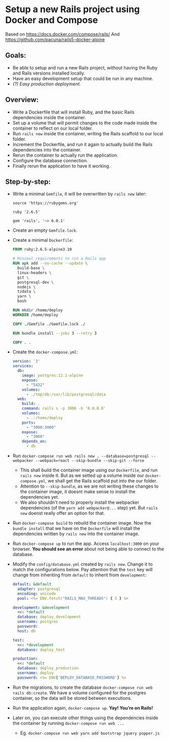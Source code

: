 # Setup a new Rails project using Docker and Compose
Based on https://docs.docker.com/compose/rails/
And https://github.com/pacuna/rails5-docker-alpine

## Goals:
- Be able to setup and run a new Rails project, without having the Ruby and Rails versions installed locally.
- Have an easy development setup that could be run in any machine.
- *(?) Easy production deployment.*

## Overview:
- Write a Dockerfile that will install Ruby, and the basic Rails dependencies inside the container.
- Set up a volume that will permit changes to the code made inside the container to reflect on our local folder.
- Run `rails new` inside the container, writing the Rails scaffold to our local folder.
- Increment the Dockerfile, and run it again to actually build the Rails dependencies into the container.
- Rerun the container to actually run the application.
- Configure the database connection.
- Finally rerun the application to have it working.

## Step-by-step:

- Write a minimal `Gemfile`, it will be overwritten by `rails new` later:
  ```Gemfile
  source 'https://rubygems.org'

  ruby '2.6.5'

  gem 'rails', '~> 6.0.1'
  ```
  
- Create an empty `Gemfile.lock`.

- Create a minimal `Dockerfile`:
  ```Dockerfile
  FROM ruby:2.6.5-alpine3.10

  # Minimal requirements to run a Rails app
  RUN apk add --no-cache --update \
    build-base \
    linux-headers \
    git \
    postgresql-dev \
    nodejs \
    tzdata \
    yarn \
    bash

  RUN mkdir /home/deploy
  WORKDIR /home/deploy

  COPY ./Gemfile ./Gemfile.lock ./

  RUN bundle install --jobs 3 --retry 3

  COPY . .
  ```
  
- Create the `docker-compose.yml`:
  ```yml
  version: '3'
  services:
    db:
      image: postgres:12.1-alpine
      expose:
        - "5432"
      volumes:
        - ./tmp/db:/var/lib/postgresql/data
    web:
      build: .
      command: rails s -p 3000 -b '0.0.0.0'
      volumes:
        - .:/home/deploy
      ports:
        - "3000:3000"
      expose:
        - "3000"
      depends_on:
        - db
  ```
  
- Run `docker-compose run web rails new . --database=postgresql --webpacker --webpack=react --skip-bundle --skip-git --force`
  - This shall build the container image using our `Dockerfile`, and run `rails new` inside it.
    But as we setted up a volume inside our `docker-compose.yml`, we shall get the Rails scaffold put into the our folder.
  - Attention to `--skip-bundle`, as we are not writing these changes to the container image, it doesnt make sense to install the dependencies yet.
  - We also shouldn't need to properly install the webpacker dependencies (of the `yarn add webpacker@...` step) yet. But `rails new` doenst really offer an option for that.
  
- Run `docker-compose build` to rebuild the container image.
  Now the `bundle install` that we have on the `Dockerfile` will install the dependencies written by `rails new` into the container image.

- Run `docker-compose up` to run the app. Access `localhost:3000` on your browser. **You should see an error** about not being able to connect to the database.

- Modify the `config/database.yml` created by `rails new`. Change it to match the configurations below. Pay attention that the `test` key will change from inheriting from `default` to inherit from `development`:
  ```yml
  default: &default
    adapter: postgresql
    encoding: unicode
    pool: <%= ENV.fetch("RAILS_MAX_THREADS") { 5 } %>

  development: &development
    <<: *default
    database: deploy_development
    username: postgres
    password:
    host: db

  test:
    <<: *development
    database: deploy_test

  production:
    <<: *default
    database: deploy_production
    username: deploy
    password: <%= ENV['DEPLOY_DATABASE_PASSWORD'] %>
  ```

- Run the migrations, to create the database `docker-compose run web rails db:create`. We have a volume configured for the postgres container, so the data will be stored between executions. 

- Run the application again, `docker-compose up`. **Yay! You’re on Rails!**

- Later on, you can execute other things using the dependencies inside the container by running `docker-compose run web ...`
  
  - Eg. `docker-compose run web yarn add bootstrap jquery popper.js`
